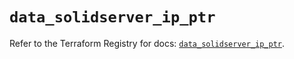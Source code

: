 # `data_solidserver_ip_ptr`

Refer to the Terraform Registry for docs: [`data_solidserver_ip_ptr`](https://registry.terraform.io/providers/efficientip-labs/solidserver/1.1.25/docs/data-sources/ip_ptr).
